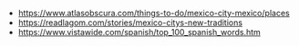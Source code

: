 - https://www.atlasobscura.com/things-to-do/mexico-city-mexico/places
- https://readlagom.com/stories/mexico-citys-new-traditions
- https://www.vistawide.com/spanish/top_100_spanish_words.htm
